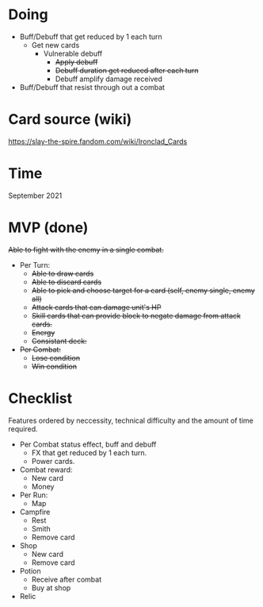 # Doing
* Buff/Debuff that get reduced by 1 each turn
    * Get new cards
        * Vulnerable debuff
            * ~~Apply debuff~~
            * ~~Debuff duration get reduced after each turn~~
            * Debuff amplify damage received
* Buff/Debuff that resist through out a combat
# Card source (wiki)
https://slay-the-spire.fandom.com/wiki/Ironclad_Cards
# Time
September 2021
# MVP (done)
~~Able to fight with the enemy in a single combat.~~

* Per Turn:
    * ~~Able to draw cards~~
    * ~~Able to discard cards~~
    * ~~Able to pick and choose target for a card (self, enemy single, enemy all)~~
    * ~~Attack cards that can damage unit's HP~~
    * ~~Skill cards that can provide block to negate damage from attack cards.~~
    * ~~Energy~~
    * ~~Consistant deck:~~
* ~~Per Combat:~~
    * ~~Lose condition~~
    * ~~Win condition~~

# Checklist
Features ordered by neccessity, technical difficulty and the amount of time required.

* Per Combat status effect, buff and debuff
    * FX that get reduced by 1 each turn.
    * Power cards.
* Combat reward:
    * New card
    * Money
* Per Run:
    * Map
* Campfire
    * Rest
    * Smith
    * Remove card
* Shop
    * New card
    * Remove card
* Potion
    * Receive after combat
    * Buy at shop
* Relic